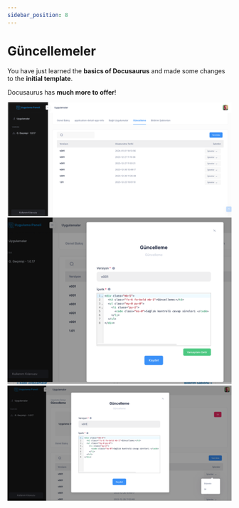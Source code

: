 ```yaml
---
sidebar_position: 8
---
```


# Güncellemeler

You have just learned the **basics of Docusaurus** and made some changes to the **initial template**.

Docusaurus has **much more to offer**!

![Docusaurus Plushie](./media/update00.png)
![Docusaurus Plushie](./media/update01-modal.png)
![Docusaurus Plushie](./media/update02-modal.png)

